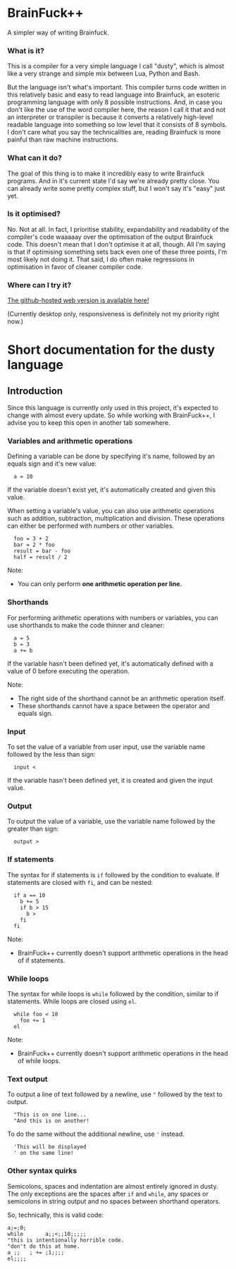 # BrainFuck++
A simpler way of writing Brainfuck.

### What is it?
This is a compiler for a very simple language I call "dusty", which is almost like a very strange and simple mix between Lua, Python and Bash.

But the language isn't what's important. This compiler turns code written in this relatively basic and easy to read language into Brainfuck, an esoteric programming language with only 8 possible instructions. And, in case you don't like the use of the word compiler here, the reason I call it that and not an interpreter or transpiler is because it converts a relatively high-level readable language into something so low level that it consists of 8 symbols. I don't care what you say the technicalities are, reading Brainfuck is more painful than raw machine instructions.

### What can it do?
The goal of this thing is to make it incredibly easy to write Brainfuck programs. And in it's current state I'd say we're already pretty close. You can already write some pretty complex stuff, but I won't say it's "easy" just yet.

### Is it optimised?
No. Not at all. In fact, I prioritise stability, expandability and readability of the compiler's code waaaaay over the optimisation of the output Brainfuck code. This doesn't mean that I don't optimise it at all, though. All I'm saying is that if optimising something sets back even one of these three points, I'm most likely not doing it. That said, I do often make regressions in optimisation in favor of cleaner compiler code.

### Where can I try it?

[The github-hosted web version is available here!](https://p2r3.github.io/brainfuckplusplus)

(Currently desktop only, responsiveness is definitely not my priority right now.)

# Short documentation for the dusty language

## Introduction
Since this language is currently only used in this project, it's expected to change with almost every update. So while working with BrainFuck++, I advise you to keep this open in another tab somewhere.

### Variables and arithmetic operations
Defining a variable can be done by specifying it's name, followed by an equals sign and it's new value:
```
  a = 10
```
If the variable doesn't exist yet, it's automatically created and given this value.

When setting a variable's value, you can also use arithmetic operations such as addition, subtraction, multiplication and division. These operations can either be performed with numbers or other variables.
```
  foo = 3 + 2
  bar = 2 * foo
  result = bar - foo
  half = result / 2
```

Note:
* You can only perform **one arithmetic operation per line.**

### Shorthands
For performing arithmetic operations with numbers or variables, you can use shorthands to make the code thinner and cleaner:
```
  a = 5
  b = 3
  a += b
```
If the variable hasn't been defined yet, it's automatically defined with a value of 0 before executing the operation.

Note:
* The right side of the shorthand cannot be an arithmetic operation itself.
* These shorthands cannot have a space between the operator and equals sign.

### Input
To set the value of a variable from user input, use the variable name followed by the less than sign:
```
  input <
```
If the variable hasn't been defined yet, it is created and given the input value.

### Output
To output the value of a variable, use the variable name followed by the greater than sign:
```
  output >
```

### If statements
The syntax for if statements is `if` followed by the condition to evaluate. If statements are closed with `fi`, and can be nested:
```
  if a == 10
    b += 5
    if b > 15
      b >
    fi
  fi
```

Note:
* BrainFuck++ currently doesn't support arithmetic operations in the head of if statements.

### While loops
The syntax for while loops is `while` followed by the condition, similar to if statements. While loops are closed using `el`.
```
  while foo < 10
    foo += 1
  el
```

Note:
* BrainFuck++ currently doesn't support arithmetic operations in the head of while loops.

### Text output
To output a line of text followed by a newline, use `"` followed by the text to output.
```
  "This is on one line...
  "And this is on another!
```

To do the same without the additional newline, use `'` instead.
```
  'This will be displayed
  ' on the same line!
```

### Other syntax quirks
Semicolons, spaces and indentation are almost entirely ignored in dusty. The only exceptions are the spaces after `if` and `while`, any spaces or semicolons in string output and no spaces between shorthand operators.

So, technically, this is valid code:

```
a;=;0;
while       a;;<;;10;;;;;
"this is intentionally horrible code.
"don't do this at home.
a ;;   ; += ;1;;;;
el;;;;
```
